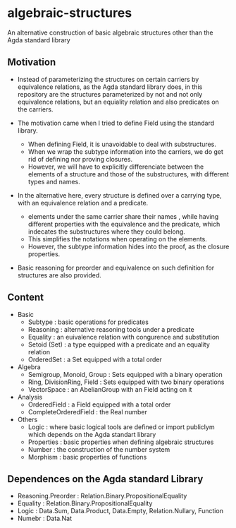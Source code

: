 # algebraic-structures

An alternative construction of basic algebraic structures other than the Agda standard library

## Motivation

- Instead of parameterizing the structures on certain carriers by equivalence relations, as the Agda standard library does, in this repository are the structures parameterized by not and not only equivalence relations, but an equiality relation and also predicates on the carriers.

- The motivation came when I tried to define Field using the standard library.
  - When defining Field, it is unavoidable to deal with substructures.
  - When we wrap the subtype information into the carriers, we do get rid of defining nor proving closures.
  - However, we will have to explicitly differenciate between the elements of a structure and those of the substructures, with different types and names.

- In the alternative here, every structure is defined over a carrying type, with an equivalence relation and a predicate.
  - elements under the same carrier share their names , while having different properties with the equivalence and the predicate, which indecates the substructures where they could belong.
  - This simplifies the notations when operating on the elements.
  - However, the subtype information hides into the proof, as the closure properties.

- Basic reasoning for preorder and equivalence on such definition for structures are also provided.


## Content
- Basic
  - Subtype : basic operations for predicates
  - Reasoning : alternative reasoning tools under a predicate
  - Equality : an euivalence relation with congurence and substitution
  - Setoid (Set) : a type equipped with a predicate and an equality relation
  - OrderedSet : a Set equipped with a total order
- Algebra
  - Semigroup, Monoid, Group : Sets equipped with a binary operation
  - Ring, DivisionRing, Field : Sets equipped with two binary operations
  - VectorSpace : an AbelianGroup with an Field acting on it
- Analysis
  - OrderedField : a Field equipped with a total order
  - CompleteOrderedField : the Real number
- Others
  - Logic : where basic logical tools are defined or import publiclym which depends on the Agda standart library
  - Properties : basic properties when defining algebraic structures
  - Number : the construction of the number system
  - Morphism : basic properties of functions
  
## Dependences on the Agda standard Library
  - Reasoning.Preorder : Relation.Binary.PropositionalEquality
  - Equality : Relation.Binary.PropositionalEquality
  - Logic : Data.Sum, Data.Product, Data.Empty, Relation.Nullary, Function
  - Numebr : Data.Nat
